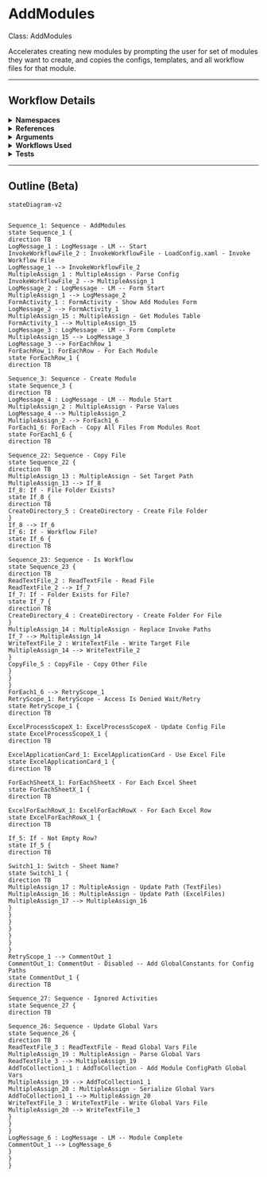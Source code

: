 # AddModules
Class: AddModules

Accelerates creating new modules by prompting the user for set of modules they want to create, and copies the configs, templates, and all workflow files for that module.

<hr />

## Workflow Details
<details>
    <summary>
    <b>Namespaces</b>
    </summary>
    
- System.Activities
- System.Activities.Statements
- System
- System.Collections
- System.Collections.Generic
- System.Collections.ObjectModel
- System.Data
- System.Linq
- UiPath.Core.Activities
- System.Runtime.Serialization
- System.Reflection
- System.IO
- System.ComponentModel
- System.Xml.Serialization
- System.ComponentModel
- System.Xml.Serialization
- UiPath.DataTableUtilities
- UiPath.Platform.ResourceHandling
- UiPath.Excel
- UiPath.Excel.Activities.Business
- UiPath.Excel.Model
- UiPath.Shared.Activities.Business
- UiPath.Form.Activities
- Newtonsoft.Json
- Newtonsoft.Json.Linq
- System.Collections.Specialized
- System.Dynamic
- UiPath.Core
- GlobalVariablesNamespace
- GlobalConstantsNamespace


</details>
<details>
    <summary>
    <b>References</b>
    </summary>

- Microsoft.CSharp
- Microsoft.VisualBasic
- Microsoft.Win32.Primitives
- netstandard
- Newtonsoft.Json
- NPOI
- PresentationFramework
- System
- System.Activities
- System.Collections
- System.Collections.Immutable
- System.Collections.NonGeneric
- System.Collections.Specialized
- System.ComponentModel
- System.ComponentModel.EventBasedAsync
- System.ComponentModel.Primitives
- System.ComponentModel.TypeConverter
- System.Configuration.ConfigurationManager
- System.Console
- System.Core
- System.Data
- System.Data.Common
- System.Data.SqlClient
- System.IO.FileSystem.AccessControl
- System.IO.FileSystem.DriveInfo
- System.IO.FileSystem.Watcher
- System.IO.Packaging
- System.Linq
- System.Linq.Expressions
- System.Linq.Parallel
- System.Linq.Queryable
- System.Memory
- System.Memory.Data
- System.ObjectModel
- System.Private.CoreLib
- System.Private.DataContractSerialization
- System.Private.ServiceModel
- System.Private.Uri
- System.Private.Xml
- System.Reflection.DispatchProxy
- System.Reflection.Metadata
- System.Reflection.TypeExtensions
- System.Runtime.Serialization
- System.Runtime.Serialization.Formatters
- System.Runtime.Serialization.Primitives
- System.Security.Permissions
- System.ServiceModel
- System.ServiceModel.Activities
- System.Xaml
- System.Xml
- System.Xml.Linq
- System.Xml.ReaderWriter
- UiPath.Excel
- UiPath.Excel.Activities
- UiPath.Excel.Activities.Design
- UiPath.Form.Activities
- UiPath.Mail.Activities
- UiPath.Persistence.Activities
- UiPath.Platform
- UiPath.Studio.Constants
- UiPath.System.Activities
- UiPath.System.Activities.Design
- UiPath.System.Activities.ViewModels
- UiPath.Testing.Activities
- UiPath.Workflow
- WindowsBase


</details>
<details>
    <summary>
    <b>Arguments</b>
    </summary>

| Name | Direction | Type | Description |
|  --- | --- | --- | ---  |

    
</details>
<details>
    <summary>
    <b>Workflows Used</b>
    </summary>

- C:\Users\eyash\Documents\UiPath\LazyFramework\Shared\LoadConfig.xaml

    
</details>
<details>
    <summary>
    <b>Tests</b>
    </summary>



    
</details>

<hr />

## Outline (Beta)

```mermaid
stateDiagram-v2


Sequence_1: Sequence - AddModules
state Sequence_1 {
direction TB
LogMessage_1 : LogMessage - LM -- Start
InvokeWorkflowFile_2 : InvokeWorkflowFile - LoadConfig.xaml - Invoke Workflow File
LogMessage_1 --> InvokeWorkflowFile_2
MultipleAssign_1 : MultipleAssign - Parse Config
InvokeWorkflowFile_2 --> MultipleAssign_1
LogMessage_2 : LogMessage - LM -- Form Start
MultipleAssign_1 --> LogMessage_2
FormActivity_1 : FormActivity - Show Add Modules Form
LogMessage_2 --> FormActivity_1
MultipleAssign_15 : MultipleAssign - Get Modules Table
FormActivity_1 --> MultipleAssign_15
LogMessage_3 : LogMessage - LM -- Form Complete
MultipleAssign_15 --> LogMessage_3
LogMessage_3 --> ForEachRow_1
ForEachRow_1: ForEachRow - For Each Module
state ForEachRow_1 {
direction TB

Sequence_3: Sequence - Create Module
state Sequence_3 {
direction TB
LogMessage_4 : LogMessage - LM -- Module Start
MultipleAssign_2 : MultipleAssign - Parse Values
LogMessage_4 --> MultipleAssign_2
MultipleAssign_2 --> ForEach1_6
ForEach1_6: ForEach - Copy All Files From Modules Root
state ForEach1_6 {
direction TB

Sequence_22: Sequence - Copy File
state Sequence_22 {
direction TB
MultipleAssign_13 : MultipleAssign - Set Target Path
MultipleAssign_13 --> If_8
If_8: If - File Folder Exists?
state If_8 {
direction TB
CreateDirectory_5 : CreateDirectory - Create File Folder
}
If_8 --> If_6
If_6: If - Workflow File?
state If_6 {
direction TB

Sequence_23: Sequence - Is Workflow
state Sequence_23 {
direction TB
ReadTextFile_2 : ReadTextFile - Read File
ReadTextFile_2 --> If_7
If_7: If - Folder Exists for File?
state If_7 {
direction TB
CreateDirectory_4 : CreateDirectory - Create Folder For File
}
MultipleAssign_14 : MultipleAssign - Replace Invoke Paths
If_7 --> MultipleAssign_14
WriteTextFile_2 : WriteTextFile - Write Target File
MultipleAssign_14 --> WriteTextFile_2
}
CopyFile_5 : CopyFile - Copy Other File
}
}
}
ForEach1_6 --> RetryScope_1
RetryScope_1: RetryScope - Access Is Denied Wait/Retry
state RetryScope_1 {
direction TB

ExcelProcessScopeX_1: ExcelProcessScopeX - Update Config File
state ExcelProcessScopeX_1 {
direction TB

ExcelApplicationCard_1: ExcelApplicationCard - Use Excel File
state ExcelApplicationCard_1 {
direction TB

ForEachSheetX_1: ForEachSheetX - For Each Excel Sheet
state ForEachSheetX_1 {
direction TB

ExcelForEachRowX_1: ExcelForEachRowX - For Each Excel Row
state ExcelForEachRowX_1 {
direction TB

If_5: If - Not Empty Row?
state If_5 {
direction TB

Switch1_1: Switch - Sheet Name?
state Switch1_1 {
direction TB
MultipleAssign_17 : MultipleAssign - Update Path (TextFiles)
MultipleAssign_16 : MultipleAssign - Update Path (ExcelFiles)
MultipleAssign_17 --> MultipleAssign_16
}
}
}
}
}
}
}
RetryScope_1 --> CommentOut_1
CommentOut_1: CommentOut - Disabled -- Add GlobalConstants for Config Paths
state CommentOut_1 {
direction TB

Sequence_27: Sequence - Ignored Activities
state Sequence_27 {
direction TB

Sequence_26: Sequence - Update Global Vars
state Sequence_26 {
direction TB
ReadTextFile_3 : ReadTextFile - Read Global Vars File
MultipleAssign_19 : MultipleAssign - Parse Global Vars
ReadTextFile_3 --> MultipleAssign_19
AddToCollection1_1 : AddToCollection - Add Module ConfigPath Global Vars
MultipleAssign_19 --> AddToCollection1_1
MultipleAssign_20 : MultipleAssign - Serialize Global Vars
AddToCollection1_1 --> MultipleAssign_20
WriteTextFile_3 : WriteTextFile - Write Global Vars File
MultipleAssign_20 --> WriteTextFile_3
}
}
}
LogMessage_6 : LogMessage - LM -- Module Complete
CommentOut_1 --> LogMessage_6
}
}
}
```